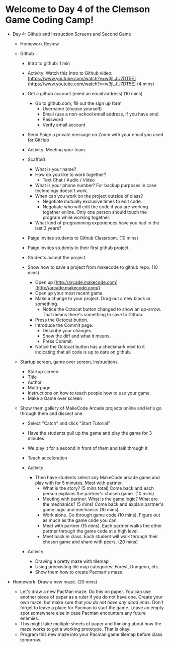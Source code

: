 
# Welcome to Day 4 of the Clemson Game Coding Camp!
  - Day 4: Github and Instruction Screens and Second Game
    - Homework Review
    - Github
      - Intro to github: 1 min
      - Activity: Watch this Intro to Github video: [https://www.youtube.com/watch?v=w3jLJU7DT5E](https://www.youtube.com/watch?v=w3jLJU7DT5E) (4 mins)
      - Get a github account (need an email address) (10 mins)
        - Go to github.com, fill out the sign up form
          - Username (choose yourself)
          - Email (use a non-school email address, if you have one)
          - Password
          - Verify email account
          
          
      - Send Paige a private message on Zoom with your email you used for GitHub    
      - Activity: Meeting your team.
      - Scaffold
        - What is your name?
        - How do you like to work together?
          - Text Chat / Audio / Video
        - What is your phone number? For backup purposes in case technology doesn't work.
        - When can you work on the project outside of class?
          - Negotiate mutually exclusive times to edit code.
          - Negotiate who will edit the code if you are working together online. Only one person should touch the program while working together.
        - What kind of programming experiences have you had in the last 3 years?
      - Paige invites students to Github Classroom. (10 mins)
      - Paige invites students to their first github project.
      - Students accept the project.
      - Show how to save a project from makecode to github repo. (10 mins)
        - Open up [http://arcade.makecode.com](http://arcade.makecode.com/)
        - Open up your most recent game.
        - Make a change to your project. Drag out a new block or something.
          - Notice the Octocat button changed to show an up-arrow. That means there&#39;s something to save to Github.
        - Press the Octocat button.
        - Introduce the Commit page.
          - Describe your changes.
          - Show the diff and what it means.
          - Press Commit.
        - Notice the Octocat button has a checkmark next to it indicating that all code is up to date on github.
    - Startup screen, game over screen, instructions
      - Startup screen
      - Title
      - Author
      - Multi-page.
      - Instructions on how to teach people how to use your game.
      - Make a Game over screen
 
    - Show them gallery of MakeCode Arcade projects online and let&#39;s go through them and dissect one.
      - Select &quot;Catch&quot; and click &quot;Start Tutorial&quot;
      - Have the students pull up the game and play the game for 3 minutes
      - We play it for a second in front of them and talk through it
      - Teach acceleration
      - Activity
        - Then have students select any MakeCode arcade game and play with for 5 minutes. Meet with partner.
          - What is the story? (5 mins total) Come back and each person explains the partner&#39;s chosen game. (10 mins)
          - Meeting with partner. What is the game logic? What are the mechanics? (5 mins) Come back and explain partner&#39;s game logic and mechanics (10 mins)
          - Work alone. Go through game code (10 mins). Figure out as much as the game code you can.
          - Meet with partner (15 mins). Each partner walks the other partner through the game code at a high level.
          - Meet back in class. Each student will walk through their chosen game and share with peers. (20 mins)
      
      - Activity
        - Drawing a pretty maze with tilemap
        - Using preexisting tile map categories: Forest, Dungeon, etc.
        - Show them how to create Pacman&#39;s maze.
   
   - Homework: Draw a new maze. (20 mins)
        - Let&#39;s draw a new PacMan maze. Do this on paper. You can use another piece of paper as a ruler if you do not have one. Create your own maze, but make sure that _you do not have any dead ends_. Don&#39;t forget to leave a place for Pacman to start the game. Leave an empty spot somewhere else in case Pacman encounters any future enemies.
        - This might take multiple sheets of paper and thinking about how the maze works to get a working prototype. That is okay!
        - Program this new maze into your Pacman game tilemap before class tomorrow.

